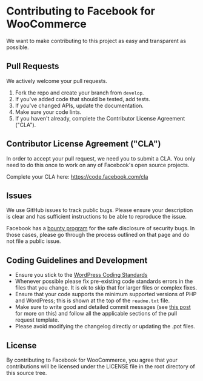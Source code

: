 # Contributing to Facebook for WooCommerce

We want to make contributing to this project as easy and transparent as
possible.

## Pull Requests

We actively welcome your pull requests.

1. Fork the repo and create your branch from `develop`.
2. If you've added code that should be tested, add tests.
3. If you've changed APIs, update the documentation.
4. Make sure your code lints.
5. If you haven't already, complete the Contributor License Agreement ("CLA").

## Contributor License Agreement ("CLA")

In order to accept your pull request, we need you to submit a CLA. You only need
to do this once to work on any of Facebook's open source projects.

Complete your CLA here: <https://code.facebook.com/cla>

## Issues

We use GitHub issues to track public bugs. Please ensure your description is
clear and has sufficient instructions to be able to reproduce the issue.

Facebook has a [bounty program](https://www.facebook.com/whitehat/) for the safe
disclosure of security bugs. In those cases, please go through the process
outlined on that page and do not file a public issue.

## Coding Guidelines and Development

* Ensure you stick to
  the [WordPress Coding Standards](https://make.wordpress.org/core/handbook/best-practices/coding-standards/php/)
* Whenever possible please fix pre-existing code standards errors in the files that you change. It is ok to skip that
  for larger files or complex fixes.
* Ensure that your code supports the minimum supported versions of PHP and WordPress; this is shown at the top of
  the `readme.txt` file.
* Make sure to write good and detailed commit messages (see [this post](https://chris.beams.io/posts/git-commit/) for
  more on this) and follow all the applicable sections of the pull request template.
* Please avoid modifying the changelog directly or updating the .pot files.

## License

By contributing to Facebook for WooCommerce, you agree that your contributions
will be licensed under the LICENSE file in the root directory of
this source tree.
